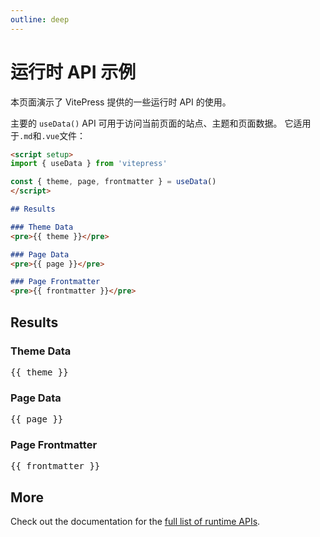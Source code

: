 ```yaml
---
outline: deep
---
```


# 运行时 API 示例

本页面演示了 VitePress 提供的一些运行时 API 的使用。

主要的 `useData()` API 可用于访问当前页面的站点、主题和页面数据。 它适用于`.md`和`.vue`文件：


```md
<script setup>
import { useData } from 'vitepress'

const { theme, page, frontmatter } = useData()
</script>

## Results

### Theme Data
<pre>{{ theme }}</pre>

### Page Data
<pre>{{ page }}</pre>

### Page Frontmatter
<pre>{{ frontmatter }}</pre>
```

<script setup>
import { useData } from 'vitepress'

const { site, theme, page, frontmatter } = useData()
</script>

## Results

### Theme Data
<pre>{{ theme }}</pre>

### Page Data
<pre>{{ page }}</pre>

### Page Frontmatter
<pre>{{ frontmatter }}</pre>

## More

Check out the documentation for the [full list of runtime APIs](https://vitepress.dev/reference/runtime-api#usedata).
